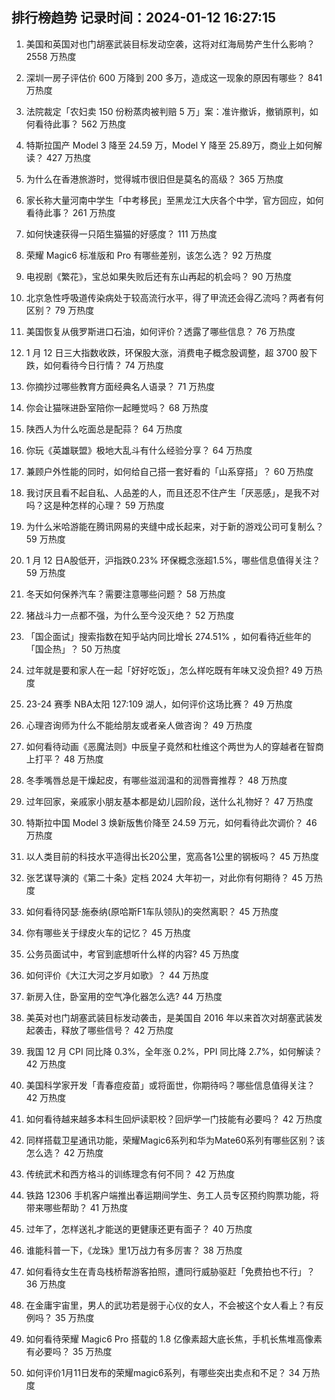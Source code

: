 
## 排行榜趋势 记录时间：2024-01-12 16:27:15
  
  1. 美国和英国对也门胡塞武装目标发动空袭，这将对红海局势产生什么影响？ 2558 万热度
    
  2. 深圳一房子评估价 600 万降到 200 多万，造成这一现象的原因有哪些？ 841 万热度
    
  3. 法院裁定「农妇卖 150 份粉蒸肉被判赔 5 万」案：准许撤诉，撤销原判，如何看待此事？ 562 万热度
    
  4. 特斯拉国产 Model 3 降至 24.59 万，Model Y 降至 25.89万，商业上如何解读？ 427 万热度
    
  5. 为什么在香港旅游时，觉得城市很旧但是莫名的高级？ 365 万热度
    
  6. 家长称大量河南中学生「中考移民」至黑龙江大庆各个中学，官方回应，如何看待此事？ 261 万热度
    
  7. 如何快速获得一只陌生猫猫的好感度？ 111 万热度
    
  8. 荣耀 Magic6 标准版和 Pro 有哪些差别，该怎么选？ 92 万热度
    
  9. 电视剧《繁花》，宝总如果失败后还有东山再起的机会吗？ 90 万热度
    
  10. 北京急性呼吸道传染病处于较高流行水平，得了甲流还会得乙流吗？两者有何区别？ 79 万热度
    
  11. 美国恢复从俄罗斯进口石油，如何评价？透露了哪些信息？ 76 万热度
    
  12. 1 月 12 日三大指数收跌，环保股大涨，消费电子概念股调整，超 3700 股下跌，如何看待今日行情？ 74 万热度
    
  13. 你摘抄过哪些教育方面经典名人语录？ 71 万热度
    
  14. 你会让猫咪进卧室陪你一起睡觉吗？ 68 万热度
    
  15. 陕西人为什么吃面总是配蒜？ 64 万热度
    
  16. 你玩《英雄联盟》极地大乱斗有什么经验分享？ 64 万热度
    
  17. 兼顾户外性能的同时，如何给自己搭一套好看的「山系穿搭」？ 60 万热度
    
  18. 我讨厌且看不起自私、人品差的人，而且还忍不住产生「厌恶感」，是我不对吗？这是种怎样的心理？ 59 万热度
    
  19. 为什么米哈游能在腾讯网易的夹缝中成长起来，对于新的游戏公司可复制么？ 59 万热度
    
  20. 1 月 12 日A股低开，沪指跌0.23% 环保概念涨超1.5%，哪些信息值得关注？ 59 万热度
    
  21. 冬天如何保养汽车？需要注意哪些问题？ 58 万热度
    
  22. 猪战斗力一点都不强，为什么至今没灭绝？ 52 万热度
    
  23. 「国企面试」搜索指数在知乎站内同比增长 274.51% ，如何看待近些年的「国企热」？ 50 万热度
    
  24. 过年就是要和家人在一起「好好吃饭」，怎么样吃既有年味又没负担? 49 万热度
    
  25. 23-24 赛季 NBA太阳 127:109 湖人，如何评价这场比赛？ 49 万热度
    
  26. 心理咨询师为什么不能给朋友或者亲人做咨询？ 49 万热度
    
  27. 如何看待动画《恶魔法则》中辰皇子竟然和杜维这个两世为人的穿越者在智商上打平？ 48 万热度
    
  28. 冬季嘴唇总是干燥起皮，有哪些滋润温和的润唇膏推荐？ 48 万热度
    
  29. 过年回家，亲戚家小朋友基本都是幼儿园阶段，送什么礼物好？ 47 万热度
    
  30. 特斯拉中国 Model 3 焕新版售价降至 24.59 万元，如何看待此次调价？ 46 万热度
    
  31. 以人类目前的科技水平造得出长20公里，宽高各1公里的钢板吗？ 45 万热度
    
  32. 张艺谋导演的《第二十条》定档 2024 大年初一，对此你有何期待？ 45 万热度
    
  33. 如何看待冈瑟·施泰纳(原哈斯F1车队领队)的突然离职？ 45 万热度
    
  34. 你有哪些关于绿皮火车的记忆？ 45 万热度
    
  35. 公务员面试中，考官到底想听什么样的内容? 45 万热度
    
  36. 如何评价《大江大河之岁月如歌》？ 44 万热度
    
  37. 新房入住，卧室用的空气净化器怎么选? 44 万热度
    
  38. 美英对也门胡塞武装目标发动袭击，是美国自 2016 年以来首次对胡塞武装发起袭击，释放了哪些信号？ 42 万热度
    
  39. 我国 12 月 CPI 同比降 0.3%，全年涨 0.2%，PPI 同比降 2.7%，如何解读？ 42 万热度
    
  40. 美国科学家开发「青春痘疫苗」或将面世，你期待吗？哪些信息值得关注？ 42 万热度
    
  41. 如何看待越来越多本科生回炉读职校？回炉学一门技能有必要吗？ 42 万热度
    
  42. 同样搭载卫星通讯功能，荣耀Magic6系列和华为Mate60系列有哪些区别？该怎么选？ 42 万热度
    
  43. 传统武术和西方格斗的训练理念有何不同？ 42 万热度
    
  44. 铁路 12306 手机客户端推出春运期间学生、务工人员专区预约购票功能，将带来哪些帮助？ 41 万热度
    
  45. 过年了，怎样送礼才能送的更健康还更有面子？ 40 万热度
    
  46. 谁能科普一下，《龙珠》里1万战力有多厉害？ 38 万热度
    
  47. 如何看待女生在青岛栈桥帮游客拍照，遭同行威胁驱赶「免费拍也不行」？ 36 万热度
    
  48. 在金庸宇宙里，男人的武功若是弱于心仪的女人，不会被这个女人看上？有反例吗？ 35 万热度
    
  49. 如何看待荣耀 Magic6 Pro 搭载的 1.8 亿像素超大底长焦，手机长焦堆高像素有必要吗？ 35 万热度
    
  50. 如何评价1月11日发布的荣耀magic6系列，有哪些突出卖点和不足？ 34 万热度
    
